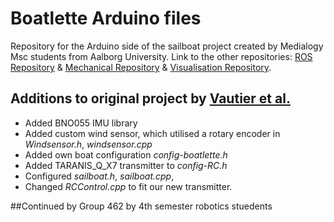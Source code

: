 # Boatlette Arduino files
Repository for the Arduino side of the sailboat project created by Medialogy Msc students from Aalborg University. 
Link to the other repositories: [ROS Repository](https://github.com/H8ste/SailBoatROS) & [Mechanical Repository](https://github.com/H8ste/BoatletteSailBoat-Meca) & [Visualisation Repository](https://github.com/H8ste/Boatplatform-visualisation).
## Additions to original project by [Vautier et al.](https://github.com/Plymouth-Sailboat/SailBoatArduinoInterface)

* Added BNO055 IMU library
* Added custom wind sensor, which utilised a rotary encoder in *Windsensor.h*, *windsensor.cpp*
* Added own boat configuration *config-boatlette.h*
* Added TARANIS_Q_X7 transmitter to *config-RC.h*
* Configured *sailboat.h*, *sailboat.cpp*, 
* Changed *RCControl.cpp* to fit our new transmitter.


##Continued by Group 462 by 4th semester robotics stuedents 